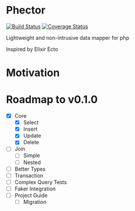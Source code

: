 # Phector
[![Build Status](https://travis-ci.com/inven10/Phector.svg?branch=master)](https://travis-ci.com/inven10/Phector) [![Coverage Status](https://coveralls.io/repos/github/inven10/Phector/badge.svg?branch=master)](https://coveralls.io/github/inven10/Phector?branch=master)

Lightweight and non-intrusive data mapper for php

Inspired by Elixir Ecto

# Motivation


# Roadmap to v0.1.0

- [x] Core
  - [x] Select
  - [x] Insert
  - [x] Update
  - [x] Delete
- [ ] Join
  - [ ] Simple
  - [ ] Nested
- [ ] Better Types
- [ ] Transaction
- [ ] Complex Query Tests
- [ ] Faker Integration
- [ ] Project Guide
  - [ ] Migration
